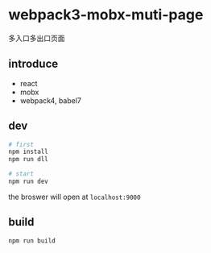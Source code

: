# webpack3-mobx-muti-page

多入口多出口页面

## introduce

* react
* mobx
* webpack4, babel7

## dev

```bash
# first
npm install
npm run dll

# start
npm run dev
```

the broswer will open at `localhost:9000`

## build

```
npm run build
```